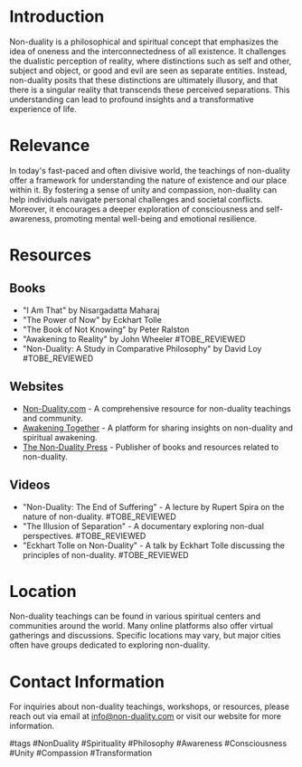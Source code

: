 # Introduction
Non-duality is a philosophical and spiritual concept that emphasizes the idea of oneness and the interconnectedness of all existence. It challenges the dualistic perception of reality, where distinctions such as self and other, subject and object, or good and evil are seen as separate entities. Instead, non-duality posits that these distinctions are ultimately illusory, and that there is a singular reality that transcends these perceived separations. This understanding can lead to profound insights and a transformative experience of life.

# Relevance
In today's fast-paced and often divisive world, the teachings of non-duality offer a framework for understanding the nature of existence and our place within it. By fostering a sense of unity and compassion, non-duality can help individuals navigate personal challenges and societal conflicts. Moreover, it encourages a deeper exploration of consciousness and self-awareness, promoting mental well-being and emotional resilience.

# Resources

## Books
- "I Am That" by Nisargadatta Maharaj
- "The Power of Now" by Eckhart Tolle
- "The Book of Not Knowing" by Peter Ralston
- "Awakening to Reality" by John Wheeler #TOBE_REVIEWED
- "Non-Duality: A Study in Comparative Philosophy" by David Loy #TOBE_REVIEWED

## Websites
- [Non-Duality.com](https://www.non-duality.com) - A comprehensive resource for non-duality teachings and community.
- [Awakening Together](https://awakening-together.org) - A platform for sharing insights on non-duality and spiritual awakening.
- [The Non-Duality Press](https://www.nondualitypress.org) - Publisher of books and resources related to non-duality.

## Videos
- "Non-Duality: The End of Suffering" - A lecture by Rupert Spira on the nature of non-duality. #TOBE_REVIEWED
- "The Illusion of Separation" - A documentary exploring non-dual perspectives. #TOBE_REVIEWED
- "Eckhart Tolle on Non-Duality" - A talk by Eckhart Tolle discussing the principles of non-duality. #TOBE_REVIEWED

# Location
Non-duality teachings can be found in various spiritual centers and communities around the world. Many online platforms also offer virtual gatherings and discussions. Specific locations may vary, but major cities often have groups dedicated to exploring non-duality.

# Contact Information
For inquiries about non-duality teachings, workshops, or resources, please reach out via email at info@non-duality.com or visit our website for more information.

#tags 
#NonDuality #Spirituality #Philosophy #Awareness #Consciousness #Unity #Compassion #Transformation
